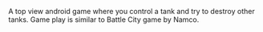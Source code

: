 A top view android game where you control a tank and try to destroy other tanks. Game play is similar to Battle City game by Namco.
